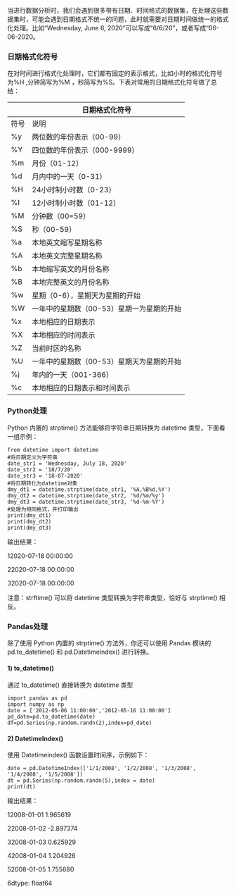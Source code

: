 当进行数据分析时，我们会遇到很多带有日期、时间格式的数据集，在处理这些数据集时，可能会遇到日期格式不统一的问题，此时就需要对日期时间做统一的格式化处理。比如“Wednesday, June 6, 2020”可以写成“6/6/20”，或者写成“06-06-2020。

### 日期格式化符号

在对时间进行格式化处理时，它们都有固定的表示格式，比如小时的格式化符号为%H ,分钟简写为%M ，秒简写为%S。下表对常用的日期格式化符号做了总结：

|      | 日期格式化符号                            |
|------|-------------------------------------------|
| 符号 | 说明                                      |
| %y   | 两位数的年份表示（00-99）                 |
| %Y   | 四位数的年份表示（000-9999）              |
| %m   | 月份（01-12）                             |
| %d   | 月内中的一天（0-31）                      |
| %H   | 24小时制小时数（0-23）                    |
| %I   | 12小时制小时数（01-12）                   |
| %M   | 分钟数（00=59）                           |
| %S   | 秒（00-59）                               |
| %a   | 本地英文缩写星期名称                      |
| %A   | 本地英文完整星期名称                      |
| %b   | 本地缩写英文的月份名称                    |
| %B   | 本地完整英文的月份名称                    |
| %w   | 星期（0-6），星期天为星期的开始           |
| %W   | 一年中的星期数（00-53）星期一为星期的开始 |
| %x   | 本地相应的日期表示                        |
| %X   | 本地相应的时间表示                        |
| %Z   | 当前时区的名称                            |
| %U   | 一年中的星期数（00-53）星期天为星期的开始 |
| %j   | 年内的一天（001-366）                     |
| %c   | 本地相应的日期表示和时间表示              |

### Python处理

Python 内置的 strptime() 方法能够将字符串日期转换为 datetime 类型，下面看一组示例：

```
from datetime import datetime
#将日期定义为字符串    
date_str1 = 'Wednesday, July 18, 2020' 
date_str2 = '18/7/20' 
date_str3 = '18-07-2020'  
#将日期转化为datetime对象 
dmy_dt1 = datetime.strptime(date_str1, '%A,%B%d,%Y') 
dmy_dt2 = datetime.strptime(date_str2, '%d/%m/%y') 
dmy_dt3 = datetime.strptime(date_str3, '%d-%m-%Y')  
#处理为相同格式，并打印输出
print(dmy_dt1) 
print(dmy_dt2) 
print(dmy_dt3) 
```

输出结果：

12020-07-18 00:00:00

22020-07-18 00:00:00

32020-07-18 00:00:00

注意：strftime() 可以将 datetime 类型转换为字符串类型，恰好与 strptime() 相反。

### Pandas处理

除了使用 Python 内置的 strptime() 方法外，你还可以使用 Pandas 模块的 pd.to_datetime() 和 pd.DatetimeIndex() 进行转换。

#### 1) to_datetime()

通过 to_datetime() 直接转换为 datetime 类型

```
import pandas as pd
import numpy as np
date = ['2012-05-06 11:00:00','2012-05-16 11:00:00']
pd_date=pd.to_datetime(date)
df=pd.Series(np.random.randn(2),index=pd_date)
```

#### 2) DatetimeIndex()

使用 Datetimeindex() 函数设置时间序，示例如下：

```
date = pd.DatetimeIndex(['1/1/2008', '1/2/2008', '1/3/2008', '1/4/2008', '1/5/2008'])
dt = pd.Series(np.random.randn(5),index = date)
print(dt)
```

输出结果：

12008-01-01 1.965619

22008-01-02 -2.897374

32008-01-03 0.625929

42008-01-04 1.204926

52008-01-05 1.755680

6dtype: float64
